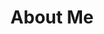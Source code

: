 ---
title: About Me
home:
    title: Subhrajyoty Roy
    subtitle: I am just a soul curious about learning about statistics, mathematics and data science.
    biolist:
    -   bio: "Principal Information Researcher"
        affiliation: "[SysCloud](https://www.syscloud.com/)"
    -   bio: "an External Research Fellow"
        affiliation: "[Indian Statistical Institute, Kolkata](https://www.isical.ac.in)"
tabs:
    -   id: "experiences"
        title: "My Education and Work Experiences"
        subtitle: "Nurturing Knowledge and Cultivating Expertise"
        img: "/svg/eye.svg"
        icon: "fa fa-globe"

    -   id: "publications"
        title: My Publications
        subtitle: "Sharing Knowledge, Insight, and Innovation: I have had the privilege to contribute to the field through talks, publications, and project reports."
        img: "/svg/book.svg"
        icon: "fa fa-book"

    -   id: "softwares"
        title: Softwares
        subtitle: "Innovative Solutions, Custom Tools, and Streamlined Workflows: Throughout my journey, I have developed some softwares and packages to address specific needs and enhance productivity, as well as data science tools related to my publications."
        img: "/svg/pyramid.svg"
        icon: "fa fa-cogs"
experiences:
    -   title: "Secondary"
        timeline: "2014"
        organization: "Nimta High School"
        location: "Kolkata, India"
        icon: "fas fa-school"
        description: 
            - "Secured 12th rank in all West Bengal with a score of 94.57%"

    -   title: "Higher Secondary"
        timeline: "2014-2016"
        organization: "Nimta High School"
        location: "Kolkata, India"
        icon: "fas fa-user-graduate"
        description: 
            - "Secured 2nd rank in the district with a score of 93.4%"
    
    -   title: "Bachelors of Statistics"
        timeline: "2016-2019"
        organization: "Indian Statistical Institute"
        location: "Kolkata, India"
        icon: "fas fa-graduation-cap"
        description: 
            - "Obtained D. Basu Memorial Gold medal for the most outstanding performance."
            - "Obtained Nikhilesh Bhattacharya Memorial Gold Medal for the best performance in Statistics."

    -   title: "Statistical Consultant Intern"
        timeline: "May 2019 - June 2019"
        organization: "SysCloud"
        location: "Chennai, Tamil Nadu, India"
        icon: "fas fa-tools"
        description: 
            - "Analysis of efficient backup procedure for cost optimization"
            - "Modelling deep neural networks to perform phishing detection."

    -   title: "Engineering / Technology Intern"
        timeline: "May 2020 - June 2020"
        organization: "General Electric (Aviation)"
        location: "Bangalore, Tamil Nadu, India"
        icon: "fas fa-plane-departure"
        description: 
            - "Understanding the impact of COVID-19 in aviation industry using tweets."
            - "Experience in web scraping, twitter API, NLP and Transformer type neural network."
    
    -   title: "Masters of Statistics"
        timeline: "2020-2021"
        organization: "Indian Statistical Institute"
        location: "Kolkata, India"
        icon: "fas fa-university"
        description: 
            - "Financial Statistics Specialization"
            - "Obtained J. K. Ghosh Memorial Gold Medal for the best performance in Statistics."

    -   title: "Data Scientist"
        timeline: "2021-2022"
        organization: "SysCloud"
        location: "Chennai, India"
        icon: "fas fa-briefcase"
        description:
            - "Analytics and optimization for Google Ads."
            - "Design of scalable graph backup and restore algorithms"

    -   title: "External Research Fellow"
        timeline: "2021-Current"
        organization: "Indian Statistical Institute"
        location: "Kolkata, India"
        icon: "fas fa-university"
        description:
            - "Supervisors: Prof. Ayanendranath Basu and Dr. Abhik Ghosh, ISRU, ASU"
            - "Robust Matrix Factorization and its Applications"

    -   title: "Principal Information Researcher"
        timeline: "2022-Current"
        organization: "SysCloud"
        location: "Hyderabad, India"
        icon: "fas fa-briefcase"
        description:
            - "System designing and framework building for microservices."
            - "Designing scalable AI powered systems to improve customer experience"

---